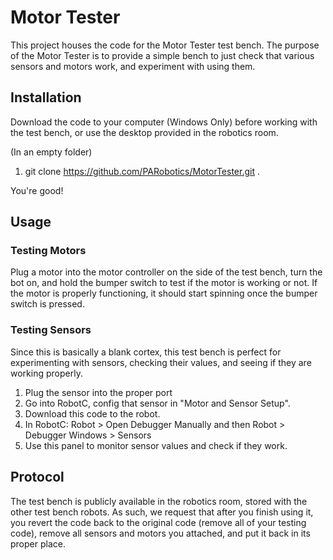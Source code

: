 # Motor Tester

This project houses the code for the Motor Tester test bench. The purpose of the Motor Tester is to provide a simple bench to just check that various sensors and motors work, and experiment with using them.

## Installation

Download the code to your computer (Windows Only) before working with the test bench, or use the desktop provided in the robotics room.

(In an empty folder)

1) git clone https://github.com/PARobotics/MotorTester.git .

You're good!

## Usage

### Testing Motors

Plug a motor into the motor controller on the side of the test bench, turn the bot on, and hold the bumper switch to test if the motor is working or not. If the motor is properly functioning, it should start spinning once the bumper switch is pressed.

### Testing Sensors

Since this is basically a blank cortex, this test bench is perfect for experimenting with sensors, checking their values, and seeing if they are working properly.

1) Plug the sensor into the proper port  
2) Go into RobotC, config that sensor in "Motor and Sensor Setup".  
3) Download this code to the robot.  
4) In RobotC: Robot > Open Debugger Manually and then Robot > Debugger Windows > Sensors  
5) Use this panel to monitor sensor values and check if they work.  

## Protocol

The test bench is publicly available in the robotics room, stored with the other test bench robots. As such, we request that after you finish using it, you revert the code back to the original code (remove all of your testing code), remove all sensors and motors you attached, and put it back in its proper place.
